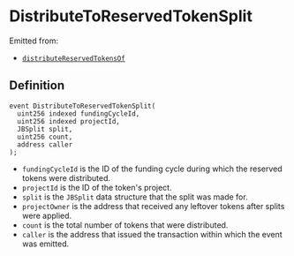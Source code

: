 # DistributeToReservedTokenSplit

Emitted from:

* [`distributeReservedTokensOf`](../write/distributereservedtokensof.md)

## Definition

```solidity
event DistributeToReservedTokenSplit(
  uint256 indexed fundingCycleId,
  uint256 indexed projectId,
  JBSplit split,
  uint256 count,
  address caller
);
```

* `fundingCycleId` is the ID of the funding cycle during which the reserved tokens were distributed.
* `projectId` is the ID of the token's project.
* `split` is the `JBSplit` data structure that the split was made for.
* `projectOwner` is the address that received any leftover tokens after splits were applied.
* `count` is the total number of tokens that were distributed.
* `caller` is the address that issued the transaction within which the event was emitted.